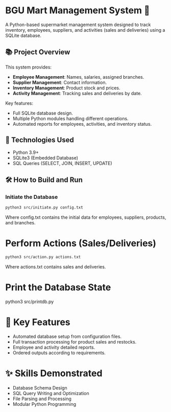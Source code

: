 # BGU Mart Management System 🛒

A Python-based supermarket management system designed to track inventory, employees, suppliers, and activities (sales and deliveries) using a SQLite database.

## 📚 Project Overview

This system provides:
- **Employee Management**: Names, salaries, assigned branches.
- **Supplier Management**: Contact information.
- **Inventory Management**: Product stock and prices.
- **Activity Management**: Tracking sales and deliveries by date.

Key features:
- Full SQLite database design.
- Multiple Python modules handling different operations.
- Automated reports for employees, activities, and inventory status.

## 🚀 Technologies Used
- Python 3.9+
- SQLite3 (Embedded Database)
- SQL Queries (SELECT, JOIN, INSERT, UPDATE)

## 🛠️ How to Build and Run

### Initiate the Database
```bash
python3 src/initiate.py config.txt
```
Where config.txt contains the initial data for employees, suppliers, products, and branches.

# Perform Actions (Sales/Deliveries)
```bash
python3 src/action.py actions.txt
```
Where actions.txt contains sales and deliveries.

# Print the Database State
python3 src/printdb.py

# 🧠 Key Features
- Automated database setup from configuration files.
- Full transaction processing for product sales and restocks.
- Employee and activity detailed reports.
- Ordered outputs according to requirements.

# ✨ Skills Demonstrated
- Database Schema Design
- SQL Query Writing and Optimization
- File Parsing and Processing
- Modular Python Programming
